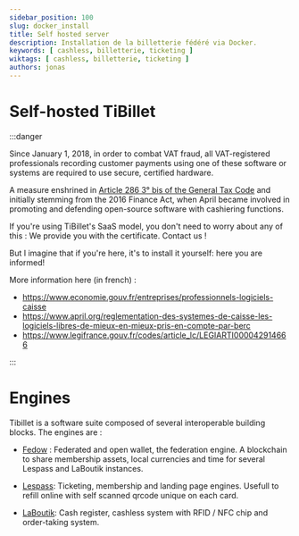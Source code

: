 ```yaml
---
sidebar_position: 100
slug: docker_install
title: Self hosted server
description: Installation de la billetterie fédéré via Docker.
keywords: [ cashless, billetterie, ticketing ]
wiktags: [ cashless, billetterie, ticketing ]
authors: jonas
---
```


# Self-hosted TiBillet

:::danger

Since January 1, 2018, in order to combat VAT fraud, all VAT-registered professionals recording
customer payments using one of these software or systems are required to use secure, certified hardware.

A measure enshrined in
[Article 286 3° bis of the General Tax Code](https://www.legifrance.gouv.fr/codes/article_lc/LEGIARTI000042914666)
and initially stemming from the 2016 Finance Act,
when April became involved in promoting and defending open-source
software with cashiering functions.

If you're using TiBillet's SaaS model, you don't need to worry about any of this : We provide you with the certificate.
Contact us !

But I imagine that if you're here, it's to install it yourself: here you are informed!

More information here (in french) :

- https://www.economie.gouv.fr/entreprises/professionnels-logiciels-caisse
- https://www.april.org/reglementation-des-systemes-de-caisse-les-logiciels-libres-de-mieux-en-mieux-pris-en-compte-par-berc
- https://www.legifrance.gouv.fr/codes/article_lc/LEGIARTI000042914666

:::

# Engines

Tibillet is a software suite composed of several interoperable building blocks. The engines are :

- [Fedow](https://github.com/TiBillet/Fedow) : Federated and open wallet, the federation engine. A blockchain to share membership assets, local currencies and
  time for several Lespass and LaBoutik instances.

- [Lespass](https://github.com/TiBillet/Lespass): Ticketing, membership and landing page engines. Usefull to refill online with self scanned qrcode unique on each card.

- [LaBoutik](https://github.com/TiBillet/LaBoutik): Cash register, cashless system with RFID / NFC chip and order-taking system.

